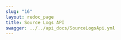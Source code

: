 ```yaml
---
slug: "16"
layout: redoc_page
title: Source Logs API
swagger: ../../api_docs/SourceLogsApi.yml
---
```

